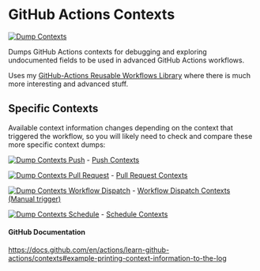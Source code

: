 # GitHub Actions Contexts

[![Dump Contexts](https://github.com/HariSekhon/GitHub-Actions-Contexts/actions/workflows/dump_contexts.yaml/badge.svg)](https://github.com/HariSekhon/GitHub-Actions-Contexts/actions/workflows/dump_contexts.yaml)

Dumps GitHub Actions contexts for debugging and exploring undocumented fields to be used in advanced GitHub Actions workflows.

Uses my [GitHub-Actions Reusable Workflows Library](https://github.com/HariSekhon/GitHub-Actions) where there is much more interesting and advanced stuff.

## Specific Contexts

Available context information changes depending on the context that triggered the workflow, so you will likely need to check and compare these more specific context dumps:

[![Dump Contexts Push](https://github.com/HariSekhon/GitHub-Actions-Contexts/actions/workflows/dump_contexts.yaml/badge.svg?event=push)](https://github.com/HariSekhon/GitHub-Actions-Contexts/actions/workflows/dump_contexts.yaml?query=event%3Apush) - [Push Contexts](https://github.com/HariSekhon/GitHub-Actions-Contexts/actions/workflows/dump_contexts.yaml?query=event%3Apush)

[![Dump Contexts Pull Request](https://github.com/HariSekhon/GitHub-Actions-Contexts/actions/workflows/dump_contexts.yaml/badge.svg?event=pull_request)](https://github.com/HariSekhon/GitHub-Actions-Contexts/actions/workflows/dump_contexts.yaml?query=event%3Apull_request) - [Pull Request Contexts](https://github.com/HariSekhon/GitHub-Actions-Contexts/actions/workflows/dump_contexts.yaml?query=event%3Apull_request)

[![Dump Contexts Workflow Dispatch](https://github.com/HariSekhon/GitHub-Actions-Contexts/actions/workflows/dump_contexts.yaml/badge.svg?event=workflow_dispatch)](https://github.com/HariSekhon/GitHub-Actions-Contexts/actions/workflows/dump_contexts.yaml?query=event%3Aworkflow_dispatch) - [Workflow Dispatch Contexts (Manual trigger)](https://github.com/HariSekhon/GitHub-Actions-Contexts/actions/workflows/dump_contexts.yaml?query=event%3Aworkflow_dispatch)

[![Dump Contexts Schedule](https://github.com/HariSekhon/GitHub-Actions-Contexts/actions/workflows/dump_contexts.yaml/badge.svg?event=schedule)](https://github.com/HariSekhon/GitHub-Actions-Contexts/actions/workflows/dump_contexts.yaml?query=event%3Aschedule) - [Schedule Contexts](https://github.com/HariSekhon/GitHub-Actions-Contexts/actions/workflows/dump_contexts.yaml?query=event%3Aschedule)


#### GitHub Documentation

https://docs.github.com/en/actions/learn-github-actions/contexts#example-printing-context-information-to-the-log
